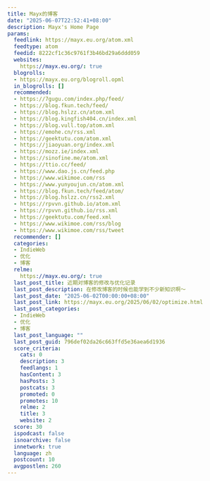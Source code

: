 ```yaml
---
title: Mayx的博客
date: "2025-06-07T22:52:41+08:00"
description: Mayx's Home Page
params:
  feedlink: https://mayx.eu.org/atom.xml
  feedtype: atom
  feedid: 8222cf1c36c9761f3b46bd29a6ddd059
  websites:
    https://mayx.eu.org/: true
  blogrolls:
  - https://mayx.eu.org/blogroll.opml
  in_blogrolls: []
  recommended:
  - https://7gugu.com/index.php/feed/
  - https://blog.fkun.tech/feed/
  - https://blog.hslzz.cn/atom.xml
  - https://blog.kingfish404.cn/index.xml
  - https://blog.vull.top/atom.xml
  - https://emohe.cn/rss.xml
  - https://geektutu.com/atom.xml
  - https://jiaoyuan.org/index.xml
  - https://mozz.ie/index.xml
  - https://sinofine.me/atom.xml
  - https://ttio.cc/feed/
  - https://www.dao.js.cn/feed.php
  - https://www.wikimoe.com/rss
  - https://www.yunyoujun.cn/atom.xml
  - https://blog.fkun.tech/feed/atom/
  - https://blog.hslzz.cn/rss2.xml
  - https://rpvvn.github.io/atom.xml
  - https://rpvvn.github.io/rss.xml
  - https://geektutu.com/feed.xml
  - https://www.wikimoe.com/rss/blog
  - https://www.wikimoe.com/rss/tweet
  recommender: []
  categories:
  - IndieWeb
  - 优化
  - 博客
  relme:
    https://mayx.eu.org/: true
  last_post_title: 近期对博客的修改与优化记录
  last_post_description: 在修改博客的时候也能学到不少新知识啊～
  last_post_date: "2025-06-02T00:00:00+08:00"
  last_post_link: https://mayx.eu.org/2025/06/02/optimize.html
  last_post_categories:
  - IndieWeb
  - 优化
  - 博客
  last_post_language: ""
  last_post_guid: 796def02da26c663ffd5e36aea6d1936
  score_criteria:
    cats: 0
    description: 3
    feedlangs: 1
    hasContent: 3
    hasPosts: 3
    postcats: 3
    promoted: 0
    promotes: 10
    relme: 2
    title: 3
    website: 2
  score: 30
  ispodcast: false
  isnoarchive: false
  innetwork: true
  language: zh
  postcount: 10
  avgpostlen: 260
---
```

